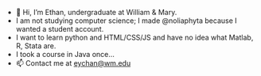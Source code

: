 - 👋 Hi, I’m Ethan, undergraduate at William & Mary. 
- I am not studying computer science; I made @noliaphyta because I wanted a student account.
- I want to learn python and HTML/CSS/JS and have no idea what Matlab, R, Stata are.
- I took a course in Java once...
- 📫 Contact me at eychan@wm.edu

<!---
noliaphyta/noliaphyta is a ✨ special ✨ repository because its `README.md` (this file) appears on your GitHub profile.
You can click the Preview link to take a look at your changes.
--->
